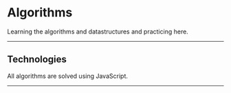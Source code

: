 # Algorithms
Learning the algorithms and datastructures and practicing here.




***

## Technologies
All algorithms are solved using JavaScript.

***